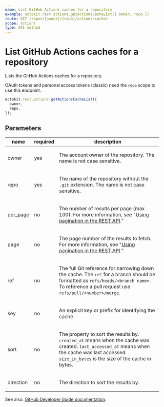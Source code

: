 ```yaml
---
name: List GitHub Actions caches for a repository
example: octokit.rest.actions.getActionsCacheList({ owner, repo })
route: GET /repos/{owner}/{repo}/actions/caches
scope: actions
type: API method
---
```


# List GitHub Actions caches for a repository

Lists the GitHub Actions caches for a repository.

OAuth tokens and personal access tokens (classic) need the `repo` scope to use this endpoint.

```js
octokit.rest.actions.getActionsCacheList({
  owner,
  repo,
});
```

## Parameters

<table>
  <thead>
    <tr>
      <th>name</th>
      <th>required</th>
      <th>description</th>
    </tr>
  </thead>
  <tbody>
    <tr><td>owner</td><td>yes</td><td>

The account owner of the repository. The name is not case sensitive.

</td></tr>
<tr><td>repo</td><td>yes</td><td>

The name of the repository without the `.git` extension. The name is not case sensitive.

</td></tr>
<tr><td>per_page</td><td>no</td><td>

The number of results per page (max 100). For more information, see "[Using pagination in the REST API](https://docs.github.com/rest/using-the-rest-api/using-pagination-in-the-rest-api)."

</td></tr>
<tr><td>page</td><td>no</td><td>

The page number of the results to fetch. For more information, see "[Using pagination in the REST API](https://docs.github.com/rest/using-the-rest-api/using-pagination-in-the-rest-api)."

</td></tr>
<tr><td>ref</td><td>no</td><td>

The full Git reference for narrowing down the cache. The `ref` for a branch should be formatted as `refs/heads/<branch name>`. To reference a pull request use `refs/pull/<number>/merge`.

</td></tr>
<tr><td>key</td><td>no</td><td>

An explicit key or prefix for identifying the cache

</td></tr>
<tr><td>sort</td><td>no</td><td>

The property to sort the results by. `created_at` means when the cache was created. `last_accessed_at` means when the cache was last accessed. `size_in_bytes` is the size of the cache in bytes.

</td></tr>
<tr><td>direction</td><td>no</td><td>

The direction to sort the results by.

</td></tr>
  </tbody>
</table>

See also: [GitHub Developer Guide documentation](https://docs.github.com/rest/actions/cache#list-github-actions-caches-for-a-repository).
